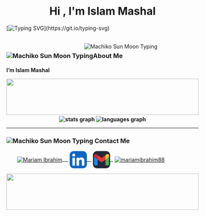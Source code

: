 <h1 align="center"> <!-- <img src="https://raw.githubusercontent.com/MartinHeinz/MartinHeinz/master/wave.gif" width="25px"> --> Hi , I'm Islam Mashal </h1>

[![Typing SVG](https://readme-typing-svg.herokuapp.com?size=18&color=FF69B4&lines=Computer+Science+student;)](https://git.io/typing-svg)

<br/>


<img align="right" width="300" src="https://media.tenor.com/m1RhIkr2usoAAAAi/machiko-sun.gif" alt="Machiko Sun Moon Typing">



<h3><img  width="50" src="https://media.tenor.com/Ry6iWcvWdrYAAAAi/excited.gif" alt="Machiko Sun Moon Typing">About Me</h3> 
<h4>I’m Islam Mashal
	
<!-- 📫 How to reach me :    [![Gmail](https://img.shields.io/badge/-Gmail-c14438?Gmail&logoColor=white&link=mailto:mariamibrahimmi4142726@gmail.com)](mailto:mariamibrahimmi4142726@gmail.com) -->



	




<!--
<h3 align="left"> 🛠 Languages and Tools:</h3>
<p align="left"> <a href="https://www.cprogramming.com/" target="_blank" rel="noreferrer"> <img src="https://raw.githubusercontent.com/devicons/devicon/master/icons/c/c-original.svg" alt="c" width="40" height="40"/> </a> <a href="https://www.w3schools.com/cpp/" target="_blank" rel="noreferrer"> <img src="https://raw.githubusercontent.com/devicons/devicon/master/icons/cplusplus/cplusplus-original.svg" alt="cplusplus" width="40" height="40"/> </a>  <a href="https://dart.dev" target="_blank" rel="noreferrer"> <img src="https://www.vectorlogo.zone/logos/dartlang/dartlang-icon.svg" alt="dart" width="40" height="40"/> </a> <a href="https://www.figma.com/" target="_blank" rel="noreferrer"> <img src="https://www.vectorlogo.zone/logos/figma/figma-icon.svg" alt="figma" width="40" height="40"/> </a> <a href="https://flutter.dev" target="_blank" rel="noreferrer"> <img src="https://www.vectorlogo.zone/logos/flutterio/flutterio-icon.svg" alt="flutter" width="40" height="40"/> </a> <a href="https://www.w3.org/html/" target="_blank" rel="noreferrer"> <img src="https://raw.githubusercontent.com/devicons/devicon/master/icons/html5/html5-original-wordmark.svg" alt="html5" width="40" height="40"/> </a> <a href="https://www.java.com" target="_blank" rel="noreferrer"> <img src="https://raw.githubusercontent.com/devicons/devicon/master/icons/java/java-original.svg" alt="java" width="40" height="40"/> </a> <a href="https://www.python.org" target="_blank" rel="noreferrer"> <img src="https://raw.githubusercontent.com/devicons/devicon/master/icons/python/python-original.svg" alt="python" width="40" height="40"/> </a>  
<a href="https://user-images.githubusercontent.com/25181517/192108372-f71d70ac-7ae6-4c0d-8395-51d8870c2ef0.png" target="_blank" rel="noreferrer"> <img src="https://user-images.githubusercontent.com/25181517/192108372-f71d70ac-7ae6-4c0d-8395-51d8870c2ef0.png" alt="c" width="40" height="40"/> </a>
<a href="https://user-images.githubusercontent.com/25181517/192108895-20dc3343-43e3-4a54-a90e-13a4abbc57b9.png" target="_blank" rel="noreferrer"> <img src="https://user-images.githubusercontent.com/25181517/192108895-20dc3343-43e3-4a54-a90e-13a4abbc57b9.png" alt="c" width="40" height="40"/> </a>
<a href="https://user-images.githubusercontent.com/25181517/192108891-d86b6220-e232-423a-bf5f-90903e6887c3.png" target="_blank" rel="noreferrer"> <img src="https://user-images.githubusercontent.com/25181517/192108891-d86b6220-e232-423a-bf5f-90903e6887c3.png" alt="c" width="40" height="40"/> </a>
<a href="https://user-images.githubusercontent.com/25181517/192108374-8da61ba1-99ec-41d7-80b8-fb2f7c0a4948.png" target="_blank" rel="noreferrer"> <img src="https://user-images.githubusercontent.com/25181517/192108374-8da61ba1-99ec-41d7-80b8-fb2f7c0a4948.png" alt="c" width="40" height="40"/> </a>	
<a href="https://user-images.githubusercontent.com/25181517/185062810-7ee0c3d2-17f2-4a98-9d8a-a9576947692b.png" target="_blank" rel="noreferrer"> <img src="https://user-images.githubusercontent.com/25181517/185062810-7ee0c3d2-17f2-4a98-9d8a-a9576947692b.png" alt="c" width="40" height="40"/> </a>

-->



</p>
 
 <img src="https://github.com/Govindv7555/Govindv7555/blob/main/49e76e0596857673c5c80c85b84394c1.gif" width=100% height=95px>


<div align="center">
  <img src="https://github-readme-stats.vercel.app/api?username=islammashal22&hide_title=false&hide_rank=false&show_icons=true&include_all_commits=true&count_private=true&disable_animations=false&theme=dracula&locale=en&hide_border=false" height="150" alt="stats graph"  />
  <img src="https://github-readme-stats.vercel.app/api/top-langs?username=islammashal22&locale=en&hide_title=false&layout=compact&card_width=320&langs_count=5&theme=dracula&hide_border=false" height="150" alt="languages graph"  />
</div>

<hr>

<h3><img width="50" src="https://media.tenor.com/LTqqoUuQqaUAAAAi/tkthao219-quby.gif" alt="Machiko Sun Moon Typing"> Contact Me</h3>


<p align="left">
&nbsp;&nbsp;&nbsp;
&nbsp;&nbsp;&nbsp;<a href="https://www.facebook.com/profile.php?id=100010146062292&mibextid=LQQJ4d" target="blank"><img align="center" src="https://raw.githubusercontent.com/rahuldkjain/github-profile-readme-generator/master/src/images/icons/Social/facebook.svg" alt="Mariam Ibrahim" width="40" height="40"/>
&nbsp;&nbsp;&nbsp;</a>		
<a href=www.linkedin.com/in/islam-mashal-b03000331 target="blank"><img align="center" src="https://raw.githubusercontent.com/tandpfun/skill-icons/65dea6c4eaca7da319e552c09f4cf5a9a8dab2c8/icons/LinkedIn.svg" alt="mariam-ibrahim"  width="45" height="45" />&nbsp;&nbsp;&nbsp;</a>
<a href="mailto:mariamibrahimmi4142726@gmail.com"><img align="center" src="https://raw.githubusercontent.com/tandpfun/skill-icons/65dea6c4eaca7da319e552c09f4cf5a9a8dab2c8/icons/Gmail-Dark.svg" alt="Gmail" height="45" width="45" />  &nbsp;</a> 
<!-- 	<a href="https://skillicons.dev">
    <img src="https://skillicons.dev/icons?i=git,kubernetes,docker,c,vim" />
  </a> -->
<a href="https://codeforces.com/profile/mariamibrahim88" target="blank"><img align="center" src="https://raw.githubusercontent.com/rahuldkjain/github-profile-readme-generator/master/src/images/icons/Social/codeforces.svg" alt="mariamibrahim88" width="50" height="50" /> </a>




	

</p>





<!-- ### 🔗 Links
[![FaceBook](https://img.shields.io/badge/FaceBook-385490?style=for-the-badge&logo=FaceBook&logoColor=white)](https://www.facebook.com/DevAmr74/)
[![linkedin](https://img.shields.io/badge/linkedin-0a66c2?style=for-the-badge&logo=linkedin&logoColor=white)](http://linkedin.com/in/mariam-ibrahim-642892251)
<a href="mailto:mariamibrahimmi4142726@gmail.com><img  src="https://img.shields.io/badge/Gmail-D14836?style=for-the-badge&logo=gmail&logoColor=white"></a> -->

 <img src="https://github.com/Govindv7555/Govindv7555/blob/main/49e76e0596857673c5c80c85b84394c1.gif" width=100% height=95px>




 

###







###

<!-- ### Stats

[![Top Langs](https://github-readme-stats.vercel.app/api/top-langs/?username=
islammashal22
&layout=compact)](https://github.com/anuraghazra/github-readme-stats)

---

<br/>

